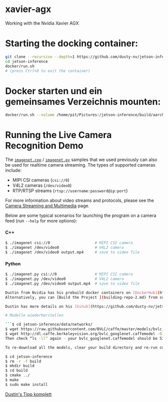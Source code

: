 # xavier-agx
Working with the Nvidia Xavier AGX

# Starting the docking container:

```bash
git clone --recursive --depth=1 https://github.com/dusty-nv/jetson-inference
cd jetson-inference
docker/run.sh
# (press Ctrl+D to exit the container)
```
# Docker starten und ein gemeinsames Verzeichnis mounten:

```bash
docker/run.sh --volume /home/pit/Pictures:/jetson-inference/build/aarch64/bin/images/test
```

# Running the Live Camera Recognition Demo

The [`imagenet.cpp`](../examples/imagenet/imagenet.cpp) / [`imagenet.py`](../python/examples/imagenet.py) samples that we used previously can also be used for realtime camera streaming.  The types of supported cameras include:

- MIPI CSI cameras (`csi://0`)
- V4L2 cameras (`/dev/video0`)
- RTP/RTSP streams (`rtsp://username:password@ip:port`)

For more information about video streams and protocols, please see the [Camera Streaming and Multimedia](aux-streaming.md) page.

Below are some typical scenarios for launching the program on a camera feed (run `--help` for more options):

#### C++

``` bash
$ ./imagenet csi://0                    # MIPI CSI camera
$ ./imagenet /dev/video0                # V4L2 camera
$ ./imagenet /dev/video0 output.mp4     # save to video file
```

#### Python

``` bash
$ ./imagenet.py csi://0                 # MIPI CSI camera
$ ./imagenet.py /dev/video0             # V4L2 camera
$ ./imagenet.py /dev/video0 output.mp4  # save to video file

Dustin from Nvidia has his prebuild docker containers on [DockerHub](https://hub.docker.com/r/dustynv/jetson-inference/tags): https://hub.docker.com/r/dustynv/jetson-inference/tags
Alternatively, you can [Build the Project ](building-repo-2.md) from source.   

Dustin has more details on his [Gihub](https://github.com/dusty-nv/jetson-inference/blob/master/docs/aux-docker.md).

# Modelle wiederherstellen

```$ cd jetson-inference/data/networks/
$ wget https://raw.githubusercontent.com/BVLC/caffe/master/models/bvlc_googlenet/deploy.prototxt -O googlenet.prototxt
$ wget http://dl.caffe.berkeleyvision.org/bvlc_googlenet.caffemodel -O bvlc_googlenet.caffemodel
Then check “ls -ll” again - your bvlc_googlenet.caffemodel should be 53533754 bytes and googlenet.prototxt should be 35861 bytes. If sizes match, try re-running imagenet-console again.

To re-download all the models, clear your build directory and re-run cmake:

$ cd jetson-inference
$ rm -r -f build
$ mkdir build
$ cd build
$ cmake ../
$ make
$ sudo make install
```

[Dustin's Tipp komplett](https://forums.developer.nvidia.com/t/can-not-initialize-imagenet/75716)










